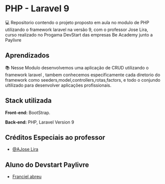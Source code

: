
# PHP - Laravel 9

💻 Repositorio contendo o projeto proposto em aula no modulo
de PHP utilizando o framework laravel na versão 9, com o professor Jose Lira, curso realizado no Progama 
DevStart das empresas Be Academy junto a Paylivre



## Aprendizados

📚 Nesse Modulo desenvolvemos uma aplicação de CRUD utilizando o framework laravel , tambem conhecemos especificamente cada diretorio do framework
como seeders,model,controllers,rotas,factors, e todo o conjundo ultilizado para desenvolver aplicações profissionais.



## Stack utilizada

**Front-end:** BootStrap.

**Back-end:** PHP, Laravel Version 9


## Créditos Especiais ao professor

- [@AJose Lira](https://github.com/)

## Aluno do Devstart Paylivre

- [Franciel abreu](https://www.github.com/Francielabreu)


